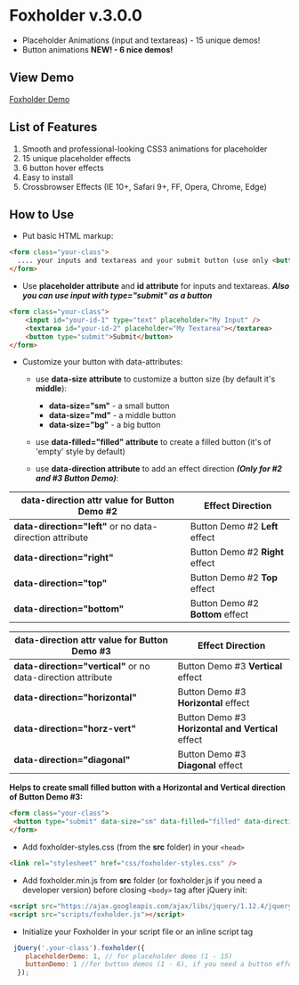 # Foxholder v.3.0.0

- Placeholder Animations (input and textareas) - 15 unique demos!
- Button animations **NEW! - 6 nice demos!**

## View Demo

[Foxholder Demo](http://foxholder.fox-hover.co.uk/)

## List of Features

1. Smooth and professional-looking CSS3 animations for placeholder
2. 15 unique placeholder effects
3. 6 button hover effects
4. Easy to install
5. Crossbrowser Effects (IE 10+, Safari 9+, FF, Opera, Chrome, Edge)

## How to Use

- Put basic HTML markup:
```html
<form class="your-class">
  .... your inputs and textareas and your submit button (use only <button> tag for it)
</form>
```

- Use **placeholder attribute** and **id attribute** for inputs and textareas. **_Also you can use input with type="submit" as a button_**

```html
<form class="your-class">
    <input id="your-id-1" type="text" placeholder="My Input" />
    <textarea id="your-id-2" placeholder="My Textarea"></textarea>
    <button type="submit">Submit</button>
</form>
```
- Customize your button with data-attributes:

  - use **data-size attribute** to customize a button size (by default it's **middle**):
  
    - **data-size="sm"** - a small button
    - **data-size="md"** - a middle button
    - **data-size="bg"** - a big button
    
  - use **data-filled="filled" attribute** to create a filled button (it's of 'empty' style by default)
  
  - use **data-direction attribute** to add an effect direction **_(Only for #2 and #3 Button Demo)_**:
  
 data-direction attr value for Button Demo #2 | Effect Direction
 ------------ | -------------
 **data-direction="left"** or no data-direction attribute | Button Demo #2 **Left** effect
 **data-direction="right"** | Button Demo #2 **Right** effect
 **data-direction="top"** | Button Demo #2 **Top** effect
 **data-direction="bottom"** | Button Demo #2 **Bottom** effect
 
  data-direction attr value for Button Demo #3 | Effect Direction
 ------------ | -------------
 **data-direction="vertical"** or no data-direction attribute | Button Demo #3 **Vertical** effect
 **data-direction="horizontal"** | Button Demo #3 **Horizontal** effect
 **data-direction="horz-vert"** | Button Demo #3 **Horizontal and Vertical** effect
 **data-direction="diagonal"** | Button Demo #3 **Diagonal** effect
 
 **Helps to create small filled button with a Horizontal and Vertical direction of Button Demo #3:**
 ```html
<form class="your-class">
  <button type="submit" data-size="sm" data-filled="filled" data-direction="horz-vert">Submit<button>
</form>
```

- Add foxholder-styles.css (from the **src** folder) in your `<head>`

```html
<link rel="stylesheet" href="css/foxholder-styles.css" />
```

- Add foxholder.min.js from **src** folder (or foxholder.js if you need a developer version) before closing `<body>` tag after jQuery init:

```html
<script src="https://ajax.googleapis.com/ajax/libs/jquery/1.12.4/jquery.min.js"></script>
<script src="scripts/foxholder.js"></script>
```

- Initialize your Foxholder in your script file or an inline script tag

```js
 jQuery('.your-class').foxholder({
    placeholderDemo: 1, // for placeholder demo (1 - 15)
    buttonDemo: 1 //for button demos (1 - 6), if you need a button effect
  });
```
